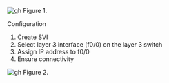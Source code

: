 ![gh](https://raw.githubusercontent.com/ndriannazriel04/Advanced-Network-Tech/main/obsidian/images17334569850003gsq6d.png)
Figure 1.

Configuration
1. Create SVI 
2. Select layer 3 interface (f0/0) on the layer 3 switch
3. Assign IP address to f0/0
4. Ensure connectivity

![gh](https://raw.githubusercontent.com/ndriannazriel04/Advanced-Network-Tech/main/obsidian/images17334571120004et96v.png)
Figure 2.

